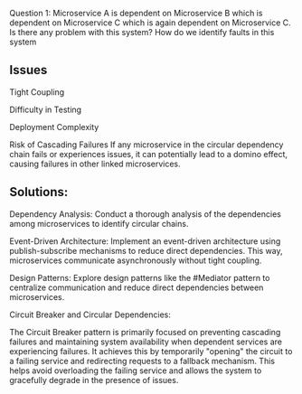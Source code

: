 Question 1:
Microservice A is dependent on Microservice B which is dependent on Microservice C which is again dependent on Microservice C. Is there any problem with this system? How do we identify faults in this system
 

Issues
--------
Tight Coupling

Difficulty in Testing

Deployment Complexity

Risk of Cascading Failures
If any microservice in the circular dependency chain fails or experiences issues, it can potentially lead to a domino effect, causing failures in other linked microservices.

Solutions:
------------
Dependency Analysis: 
Conduct a thorough analysis of the dependencies among microservices to identify circular chains.

Event-Driven Architecture: Implement an event-driven architecture using publish-subscribe mechanisms to reduce direct dependencies. This way, microservices communicate asynchronously without tight coupling.

Design Patterns: 
Explore design patterns like the #Mediator pattern to centralize communication and reduce direct dependencies between microservices.

Circuit Breaker and Circular Dependencies:

The Circuit Breaker pattern is primarily focused on preventing cascading failures and maintaining system availability when dependent services are experiencing failures. It achieves this by temporarily "opening" the circuit to a failing service and redirecting requests to a fallback mechanism. This helps avoid overloading the failing service and allows the system to gracefully degrade in the presence of issues.
